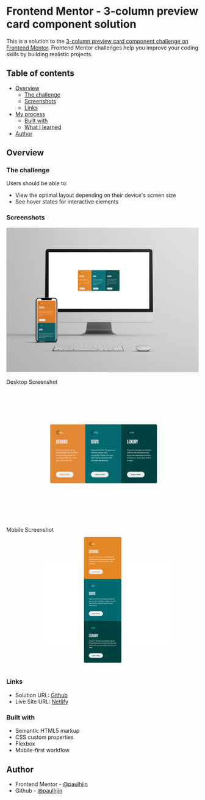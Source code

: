 # Frontend Mentor - 3-column preview card component solution

This is a solution to the [3-column preview card component challenge on Frontend Mentor](https://www.frontendmentor.io/challenges/3column-preview-card-component-pH92eAR2-). Frontend Mentor challenges help you improve your coding skills by building realistic projects. 

## Table of contents

- [Overview](#overview)
  - [The challenge](#the-challenge)
  - [Screenshots](#screenshots)
  - [Links](#links)
- [My process](#my-process)
  - [Built with](#built-with)
  - [What I learned](#what-i-learned)
- [Author](#author)


## Overview

### The challenge

Users should be able to:

- View the optimal layout depending on their device's screen size
- See hover states for interactive elements

### Screenshots

![Desktop and mobile mockup](./screenshots/mockup.png)

Desktop Screenshot
![Desktop screenshot](./screenshots/desktop.png)

Mobile Screenshot
![Mobile screenshot](./screenshots/mobile.png)

### Links

- Solution URL: [Github](https://github.com/paulhjin/frontendmentor/tree/master/06-three-column-preview-card)
- Live Site URL: [Netlify](https://pjin-fem-three-column-preview-card-component.netlify.app)

### Built with

- Semantic HTML5 markup
- CSS custom properties
- Flexbox
- Mobile-first workflow

## Author
- Frontend Mentor - [@paulhjin](https://www.frontendmentor.io/profile/paulhjin)
- Github - [@paulhjin](https://github.com/paulhjin/)
